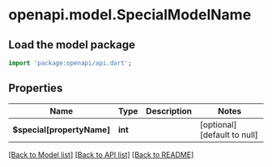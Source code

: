 # openapi.model.SpecialModelName

## Load the model package
```dart
import 'package:openapi/api.dart';
```

## Properties
Name | Type | Description | Notes
------------ | ------------- | ------------- | -------------
**$special[propertyName]** | **int** |  | [optional] [default to null]

[[Back to Model list]](../README.md#documentation-for-models) [[Back to API list]](../README.md#documentation-for-api-endpoints) [[Back to README]](../README.md)


